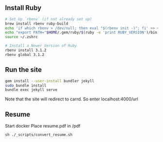 ## Install Ruby
```sh
# Set Up `rbenv` (if not already set up)
brew install rbenv ruby-build
echo 'if which rbenv > /dev/null; then eval "$(rbenv init -)"; fi' >> ~/.zshrc
echo "export PATH="$HOME/.gem/ruby/$(ruby -e 'print RUBY_VERSION')/bin:$PATH"" >> ~/.zshrc
source ~/.zshrc

# Install a Newer Version of Ruby
rbenv install 3.1.2
rbenv global 3.1.2
```

## Run the site
```sh
gem install --user-install bundler jekyll
sudo bundle install
bundle exec jekyll serve
```

Note that the site will redirect to carrd. So enter localhost:4000/url

## Resume
Start docker
Place resume.pdf in /pdf
```
sh ./_scripts/convert_resume.sh
```